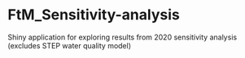 # FtM_Sensitivity-analysis
Shiny application for exploring results from 2020 sensitivity analysis (excludes STEP water quality model)
